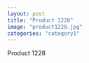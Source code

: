 ```yaml
---
layout: post
title: "Product 1228"
image: "product1228.jpg"
categories: "category1"
---
```

Product 1228
